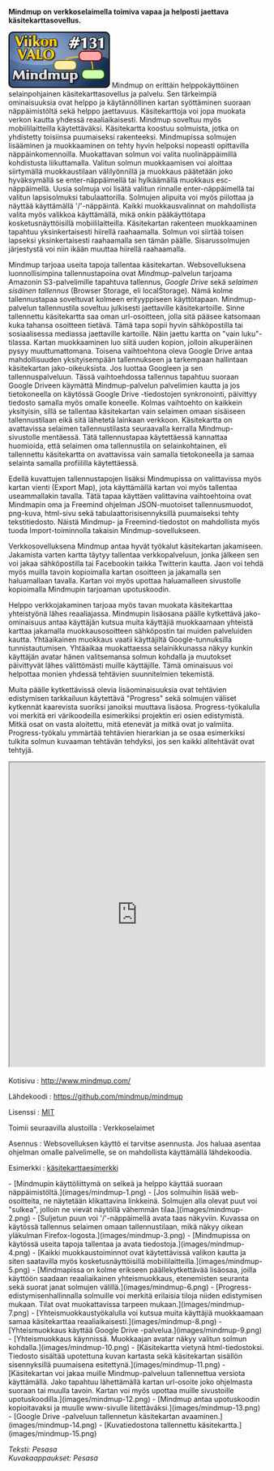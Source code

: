 <!--
Title: 3x27 Mindmup - Viikon VALO #131
Date: 2013/06/30
Pageimage: valo131-mindmup.png
Tags: Verkkoselaimet,Toimisto,Opiskelu,Opetus
-->

**Mindmup on verkkoselaimella toimiva vapaa ja helposti jaettava
käsitekarttasovellus.**

![](images/valo131-mindmup.png "fig:valo131-mindmup.png") Mindmup on erittäin
helppokäyttöinen selainpohjainen käsitekarttasovellus ja palvelu. Sen
tärkeimpiä ominaisuuksia ovat helppo ja käytännöllinen kartan
syöttäminen suoraan näppäimistöltä sekä helppo jaettavuus.
Käsitekarttoja voi jopa muokata verkon kautta yhdessä reaaliaikaisesti.
Mindmup soveltuu myös mobiililaitteilla käytettäväksi. Käsitekartta
koostuu solmuista, jotka on yhdistetty toisiinsa puumaiseksi
rakenteeksi. Mindmupissa solmujen lisääminen ja muokkaaminen on tehty
hyvin helpoksi nopeasti opittavilla näppäinkomennoilla. Muokattavan
solmun voi valita nuolinäppäimillä kohdistusta liikuttamalla. Valitun
solmun muokkaamisen voi aloittaa siirtymällä muokkaustilaan
välilyönnillä ja muokkaus päätetään joko hyväksymällä se
enter-näppäimellä tai hylkäämällä muokkaus esc-näppäimellä. Uusia
solmuja voi lisätä valitun rinnalle enter-näppäimellä tai valitun
lapsisolmuksi tabulaattorilla. Solmujen alipuita voi myös piilottaa ja
näyttää käyttämällä '/'-näppäintä. Kaikki muokkausvalinnat on
mahdollista valita myös valikkoa käyttämällä, mikä onkin pääkäyttötapa
kosketusnäyttöisillä mobiililaitteilla. Käsitekartan rakenteen
muokkaaminen tapahtuu yksinkertaisesti hiirellä raahaamalla. Solmun voi
siirtää toisen lapseksi yksinkertaisesti raahaamalla sen tämän päälle.
Sisarussolmujen järjestystä voi niin ikään muuttaa hiirellä raahaamalla.

Mindmup tarjoaa useita tapoja tallentaa käsitekartan. Websovelluksena
luonnollisimpina tallennustapoina ovat *Mindmup*-palvelun tarjoama
Amazonin S3-palvelimille tapahtuva tallennus, *Google Drive* sekä
*selaimen sisäinen tallennus* (Browser Storage, eli localStorage). Nämä
kolme tallennustapaa soveltuvat kolmeen erityyppiseen käyttötapaan.
Mindmup-palvelun tallennustila soveltuu julkisesti jaettaville
käsitekartoille. Sinne tallennettu käsitekartta saa oman url-osoitteen,
jolla sitä pääsee katsomaan kuka tahansa osoitteen tietävä. Tämä tapa
sopii hyvin sähköpostilla tai sosiaalisessa mediassa jaettaville
kartoille. Näin jaettu kartta on "vain luku"-tilassa. Kartan
muokkaaminen luo siitä uuden kopion, jolloin alkuperäinen pysyy
muuttumattomana. Toisena vaihtoehtona oleva Google Drive antaa
mahdollisuuden yksityisempään tallennukseen ja tarkempaan hallintaan
käsitekartan jako-oikeuksista. Jos luottaa Googleen ja sen
tallennuspalveluun. Tässä vaihtoehdossa tallennus tapahtuu suoraan
Google Driveen käymättä Mindmup-palvelun palvelimien kautta ja jos
tietokoneella on käytössä Google Drive -tiedostojen synkronointi,
päivittyy tiedosto samalla myös omalle koneelle. Kolmas vaihtoehto on
kaikkein yksityisin, sillä se tallentaa käsitekartan vain selaimen omaan
sisäiseen tallennustilaan eikä sitä lähetetä lainkaan verkkoon.
Käsitekartta on avattavissa selaimen tallennustilasta seuraavalla
kerralla Mindmup-sivustolle mentäessä. Tätä tallennustapaa käytettäessä
kannattaa huomioida, että selaimen oma tallennustila on selainkohtainen,
eli tallennettu käsitekartta on avattavissa vain samalla tietokoneella
ja samaa selainta samalla profiililla käytettäessä.

Edellä kuvattujen tallennustapojen lisäksi Mindmupissa on valittavissa
myös kartan vienti (Export Map), jota käyttämällä kartan voi myös
tallentaa useammallakin tavalla. Tätä tapaa käyttäen valittavina
vaihtoehtoina ovat Mindmapin oma ja Freemind ohjelman JSON-muotoiset
tallennusmuodot, png-kuva, html-sivu sekä tabulaattorisisennyksillä
puumaiseksi tehty tekstitiedosto. Näistä Mindmup- ja Freemind-tiedostot
on mahdollista myös tuoda Import-toiminnolla takaisin
Mindmup-sovellukseen.

Verkkosovelluksena Mindmup antaa hyvät työkalut käsitekartan jakamiseen.
Jakamista varten kartta täytyy tallentaa verkkopalveluun, jonka jälkeen
sen voi jakaa sähköpostilla tai Facebookin taikka Twitterin kautta. Jaon
voi tehdä myös muilla tavoin kopioimalla kartan osoitteen ja jakamalla
sen haluamallaan tavalla. Kartan voi myös upottaa haluamalleen
sivustolle kopioimalla Mindmupin tarjoaman upotuskoodin.

Helppo verkkojakaminen tarjoaa myös tavan muokata käsitekarttaa
yhteistyönä lähes reaaliajassa. Mindmupin lisäosana päälle kytkettävä
jako-ominaisuus antaa käyttäjän kutsua muita käyttäjiä muokkaamaan
yhteistä karttaa jakamalla muokkausosoitteen sähköpostin tai muiden
palveluiden kautta. Yhtäaikainen muokkaus vaatii käyttäjiltä
Google-tunnuksilla tunnistautumisen. Yhtäaikaa muokattaessa
selainikkunassa näkyy kunkin käyttäjän avatar hänen valitsemansa solmun
kohdalla ja muutokset päivittyvät lähes välittömästi muille käyttäjille.
Tämä ominaisuus voi helpottaa monien yhdessä tehtävien suunnitelmien
tekemistä.

Muita päälle kytkettävissä olevia lisäominaisuuksia ovat tehtävien
edistymisen tarkkailuun käytettävä "Progress" sekä solmujen väliset
kytkennät kaarevista suoriksi janoiksi muuttava lisäosa.
Progress-työkalulla voi merkitä eri värikoodeilla esimerkiksi projektin
eri osien edistymistä. Mitkä osat on vasta aloitettu, mitä etenevät ja
mitkä ovat jo valmiita. Progress-työkalu ymmärtää tehtävien hierarkian
ja se osaa esimerkiksi tulkita solmun kuvaaman tehtävän tehdyksi, jos
sen kaikki alitehtävät ovat tehtyjä.

<iframe width="100%" height="600px" src="https://atlas.mindmup.com/2015/04/8eb87ff0cdb50132c375767d78585cd9/viikon_valo/index.html"></iframe>

Kotisivu
:   <http://www.mindmup.com/>

Lähdekoodi
:   <https://github.com/mindmup/mindmup>

Lisenssi
:   [MIT](MIT)

Toimii seuraavilla alustoilla
:   Verkkoselaimet

Asennus
:   Websovelluksen käyttö ei tarvitse asennusta. Jos haluaa asentaa
    ohjelman omalle palvelimelle, se on mahdollista käyttämällä
    lähdekoodia.

Esimerkki
:   [käsitekarttaesimerkki](http://goo.gl/EacVs)

<div class="psgallery" markdown="1">
-   [Mindmupin käyttöliittymä on selkeä ja helppo käyttää suoraan
    näppäimistöltä.](images/mindmup-1.png)
-   [Jos solmuihin lisää web-osoitteita, ne näytetään klikattavina
    linkkeinä. Solmujen alla olevat puut voi "sulkea", jolloin ne vievät
    näytöllä vähemmän tilaa.](images/mindmup-2.png)
-   [Suljetun puun voi '/'-näppäimellä avata taas näkyviin. Kuvassa on
    käytössä tallennus selaimen omaan tallennustilaan, mikä näkyy oikean
    yläkulman Firefox-logosta.](images/mindmup-3.png)
-   [Mindmupissa on käytössä useita tapoja tallentaa ja avata
    tiedostoja.](images/mindmup-4.png)
-   [Kaikki muokkaustoiminnot ovat käytettävissä valikon kautta ja siten
    saatavilla myös kosketusnäyttöisillä
    mobiililaitteilla.](images/mindmup-5.png)
-   [Mindmapissa on kolme erikseen päällekytkettävää lisäosaa, joilla
    käyttöön saadaan reaaliaikainen yhteismuokkaus, etenemisten seuranta
    sekä suorat janat solmujen välillä.](images/mindmup-6.png)
-   [Progress-edistymisenhallinnalla solmuille voi merkitä erilaisia
    tiloja niiden edistymisen mukaan. Tilat ovat muokattavissa tarpeen
    mukaan.](images/mindmup-7.png)
-   [Yhteismuokkaustyökalulla voi kutsua muita käyttäjiä muokkaamaan
    samaa käsitekarttaa reaaliaikaisesti.](images/mindmup-8.png)
-   [Yhteismuokkaus käyttää Google Drive
    -palvelua.](images/mindmup-9.png)
-   [Yhteismuokkaus käynnissä. Muokkaajan avatar näkyy valitun solmun
    kohdalla.](images/mindmup-10.png)
-   [Käsitekartta vietynä html-tiedostoksi. Tiedosto sisältää upotettuna
    kuvan kartasta sekä käsitekartan sisällön sisennyksillä puumaisena
    esitettynä.](images/mindmup-11.png)
-   [Käsitekartan voi jakaa muille Mindmup-palveluun tallennettua
    versiota käyttämällä. Jako tapahtuu lähettämällä kartan url-osoite
    joko ohjelmasta suoraan tai muulla tavoin. Kartan voi myös upottaa
    muille sivustoille upotuskoodilla.](images/mindmup-12.png)
-   [Mindmup antaa upotuskoodin kopioitavaksi ja muulle www-sivulle
    liitettäväksi.](images/mindmup-13.png)
-   [Google Drive -palveluun tallennetun käsitekartan
    avaaminen.](images/mindmup-14.png)
-   [Kuvatiedostona tallennettu käsitekartta.](images/mindmup-15.png)
</div>

*Teksti: Pesasa* <br />
*Kuvakaappaukset: Pesasa*
